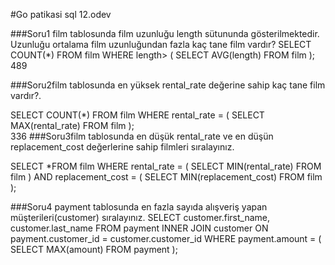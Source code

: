 


#Go patikasi sql 12.odev 

###Soru1 film tablosunda film uzunluğu length sütununda gösterilmektedir. Uzunluğu ortalama film uzunluğundan fazla kaç tane film vardır?
SELECT COUNT(*)
FROM film
WHERE length>
(
SELECT AVG(length) FROM film
);
 489
 
###Soru2film tablosunda en yüksek rental_rate değerine sahip kaç tane film vardır?.

SELECT COUNT(*)
FROM film
WHERE rental_rate =
(
SELECT MAX(rental_rate) FROM film
);    
336
###Soru3film tablosunda en düşük rental_rate ve en düşün replacement_cost değerlerine sahip filmleri sıralayınız.

SELECT *FROM film
WHERE rental_rate = 
(
SELECT MIN(rental_rate) FROM film
) 
AND replacement_cost = 
(
SELECT MIN(replacement_cost) FROM film
);

###Soru4 payment tablosunda en fazla sayıda alışveriş yapan müşterileri(customer) sıralayınız.
SELECT customer.first_name, customer.last_name 
FROM payment 
INNER JOIN customer 
ON payment.customer_id = customer.customer_id
WHERE payment.amount =
(
SELECT MAX(amount) FROM payment
);
